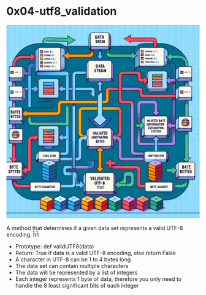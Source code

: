 # 0x04-utf8_validation
<img src="./image.png" />
<article>
  <p>
    A method that determines if a given data set represents a valid UTF-8 encoding.
ĥĥ
  </p>
  <ul>
    <li>
      Prototype: def validUTF8(data)
    </li>
    <li>
      Return: True if data is a valid UTF-8 encoding, else return False
    </li>
    <li>
      A character in UTF-8 can be 1 to 4 bytes long
    </li>
    <li>
      The data set can contain multiple characters
    </li>
    <li>
      The data will be represented by a list of integers
    </li>
    <li>
      Each integer represents 1 byte of data, therefore you only need to handle the 8 least significant bits of each integer
    </li>
  </ul>
</article>
